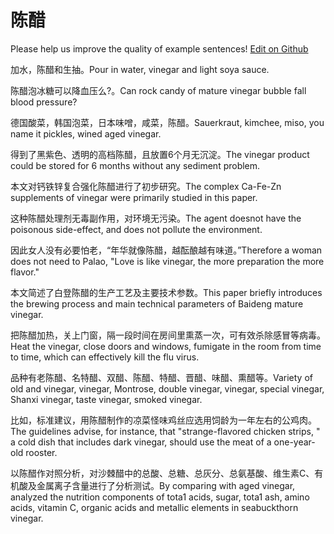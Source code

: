 # 陈醋

Please help us improve the quality of example sentences! [Edit on Github](https://github.com/jiyushe/jiyu-example-sentence-source/blob/main/chinese/chencu.md)

<p><span class="chinese">加水，陈醋和生抽。</span><span class="english">Pour in water, vinegar and light soya sauce.</span></p>

<p><span class="chinese">陈醋泡冰糖可以降血压么?。</span><span class="english">Can rock candy of mature vinegar bubble fall blood pressure?</span></p>

<p><span class="chinese">德国酸菜，韩国泡菜，日本味噌，咸菜，陈醋。</span><span class="english">Sauerkraut, kimchee, miso, you name it pickles, wined aged vinegar.</span></p>

<p><span class="chinese">得到了黑紫色、透明的高档陈醋，且放置6个月无沉淀。</span><span class="english">The vinegar product could be stored for 6 months without any sediment problem.</span></p>

<p><span class="chinese">本文对钙铁锌复合强化陈醋进行了初步研究。</span><span class="english">The complex Ca-Fe-Zn supplements of vinegar were primarily studied in this paper.</span></p>

<p><span class="chinese">这种陈醋处理剂无毒副作用，对环境无污染。</span><span class="english">The agent doesnot have the poisonous side-effect, and does not pollute the environment.</span></p>

<p><span class="chinese">因此女人没有必要怕老，“年华就像陈醋，越酝酿越有味道。”</span><span class="english">Therefore a woman does not need to Palao, "Love is like vinegar, the more preparation the more flavor."</span></p>

<p><span class="chinese">本文简述了白登陈醋的生产工艺及主要技术参数。</span><span class="english">This paper briefly introduces the brewing process and main technical parameters of Baideng mature vinegar.</span></p>

<p><span class="chinese">把陈醋加热，关上门窗，隔一段时间在房间里熏蒸一次，可有效杀除感冒等病毒。</span><span class="english">Heat the vinegar, close doors and windows, fumigate in the room from time to time, which can effectively kill the flu virus.</span></p>

<p><span class="chinese">品种有老陈醋、名特醋、双醋、陈醋、特醋、晋醋、味醋、熏醋等。</span><span class="english">Variety of old and vinegar, vinegar, Montrose, double vinegar, vinegar, special vinegar, Shanxi vinegar, taste vinegar, smoked vinegar.</span></p>

<p><span class="chinese">比如，标准建议，用陈醋制作的凉菜怪味鸡丝应选用饲龄为一年左右的公鸡肉。</span><span class="english">The guidelines advise, for instance, that "strange-flavored chicken strips, " a cold dish that includes dark vinegar, should use the meat of a one-year-old rooster.</span></p>

<p><span class="chinese">以陈醋作对照分析，对沙棘醋中的总酸、总糖、总灰分、总氨基酸、维生素C、有机酸及金属离子含量进行了分析测试。</span><span class="english">By comparing with aged vinegar, analyzed the nutrition components of tota1 acids, sugar, tota1 ash, amino acids, vitamin C, organic acids and metallic elements in seabuckthorn vinegar.</span></p>

